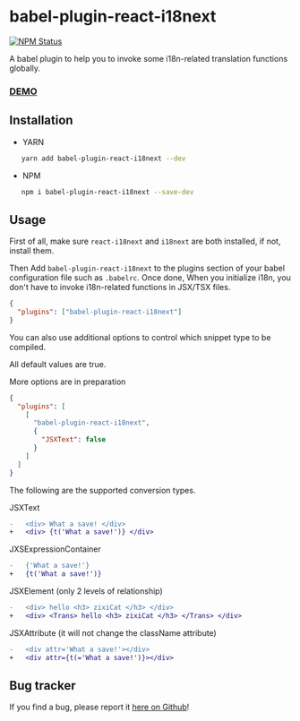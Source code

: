# babel-plugin-react-i18next 
[![NPM Status](https://img.shields.io/npm/v/babel-plugin-react-i18next.svg)](https://www.npmjs.com/package/babel-plugin-react-i18next)   

A babel plugin to help you to invoke some i18n-related translation functions globally.

### [DEMO](https://github.com/zixiCat/babel-plugin-react-i18next)

## Installation

- YARN

```bash
   yarn add babel-plugin-react-i18next --dev
```

- NPM

```bash
   npm i babel-plugin-react-i18next --save-dev
```

## Usage

First of all, make sure `react-i18next` and `i18next` are both installed, if not, install them.

Then Add `babel-plugin-react-i18next` to the plugins section of your babel configuration file such as `.babelrc`.
Once done, When you initialize i18n, you don't have to invoke i18n-related functions in JSX/TSX files.

```json
{
  "plugins": ["babel-plugin-react-i18next"]
}
```

You can also use additional options to control which snippet type to be compiled.

All default values are true.

More options are in preparation

```json
{
  "plugins": [
    [
      "babel-plugin-react-i18next",
      {
        "JSXText": false
      }
    ]
  ]
}
```

The following are the supported conversion types.

JSXText
```diff  
-   <div> What a save! </div>
+   <div> {t('What a save!')} </div>
```

JXSExpressionContainer
```diff  
-   {'What a save!'}
+   {t('What a save!')}
```

JSXElement (only 2 levels of relationship)
```diff  
-   <div> hello <h3> zixiCat </h3> </div>
+   <div> <Trans> hello <h3> zixiCat </h3> </Trans> </div>
```

JSXAttribute (it will not change the className attribute)
```diff  
-   <div attr='What a save!'></div>
+   <div attr={t(='What a save!')}></div>
```

## Bug tracker

If you find a bug, please report it [here on Github](https://github.com/zixiCat/babel-plugin-react-i18next/issues)!

